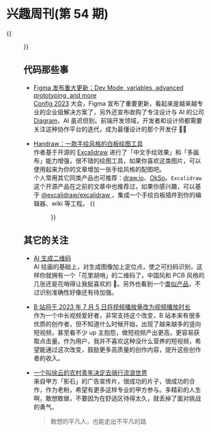 # 兴趣周刊(第 54 期)


<!--more-->
{{<figure src="https://jiangbao-1258001083.cos.ap-shanghai.myqcloud.com/20230703-cloud.jpg" title="山雨欲来">}}

## 代码那些事
* [Figma 发布重大更新：Dev Mode, variables, advanced prototyping, and more](https://www.figma.com/release-notes/)  
[Config 2023](https://config.figma.com/) 大会，Figma 宣布了重要更新，看起来是越来越专业的企业级解决方案了，另外还宣布收购了专注设计与 AI 的公司 [Diagram](https://diagram.com/)，AI 虽迟但到。前端开发领域，开发者和设计师都需要关注这种协作平台的迭代，成为最懂设计的那个开发仔 👍🏻

* [Handraw：一款手绘风格的白板绘图工具](https://sspai.com/post/80459)  
作者基于开源的 [Excalidraw](https://handraw.top/) 进行了「中文手绘效果」和「多画布」能力增强，很不错的绘图工具，如果你喜欢这类图片，可以使用起来为你的文章增加一张手绘风格的配图吧。  
个人常用其它同类产品也可推荐：[draw.io](https://app.diagrams.net/)、[OkSo](https://okso.app/)。`Excalidraw` 这个开源产品在之前的文章中也推荐过，如果你感兴趣，可以基于 [@excalidraw/excalidraw
](https://www.npmjs.com/package/@excalidraw/excalidraw)，集成一个手绘白板插件到你的编辑器、wiki 等工程。
{{<figure src="https://cdn.sspai.com/2023/06/20/article/8528b4dda74e66d311c884a5072c0c9f?imageView2/2/w/1120/q/90/interlace/1/ignore-error/1">}}

## 其它的关注
* [AI 生成二维码](https://mp.weixin.qq.com/s/i4WR5ULH1ZZYl8Watf3EPw)  
AI 绘画的基础上，对生成图像加上定位点，使之可扫码识别，这样你就拥有一个「花里胡哨」的二维码了，中国风和 PCB 风格的几张还是花哨得让我挺喜欢的 🐶。另外也看到一个[类似产品](https://www.v2ex.com/t/952181)，不过识别准确性好像还有待加强。

* [B 站将于 2023 年 7 月 5 日将视频播放量改为视频播放时长](https://www.36kr.com/p/2320725113407108)  
作为一个中长视频爱好者，非常支持这个改变，B 站本来有很多优质的创作者，但不知道什么时候开始，出现了越来越多的竖向短视频，甚至看不少 up 主抱怨，做短视频产出更高，更容易获取点击量。作为用户，我并不喜欢这种没什么营养的短视频，希望能通过这次改变，鼓励更多高质量的创作内容，提升这些创作者的收入。

* [一个叫徐云的农村青年决定去骑行流浪世界](https://www.bilibili.com/video/BV1Sh411P7rc/?share_source=copy_web&vd_source=82c23f59fad25a0a82e3521e80b11cf5)  
来自甲方「影石」的广告宣传片，很成功的片子，很成功的合作，作为老粉，希望有更多这样专业的甲方参与。多精彩的人生啊，敢想敢做，不要因为在舒适区待得太久，就丢掉了面对挑战的勇气。  
  > 敢想的平凡人，也能走出不平凡的路

